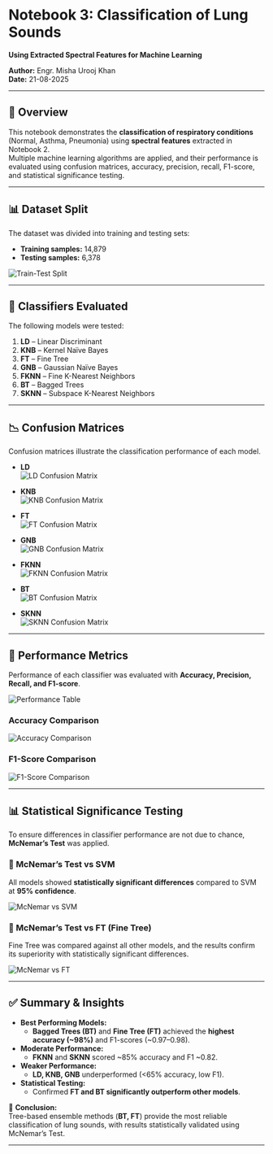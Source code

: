 # Notebook 3: Classification of Lung Sounds  
**Using Extracted Spectral Features for Machine Learning**  

**Author:** Engr. Misha Urooj Khan  
**Date:** 21-08-2025  

---

## 📌 Overview
This notebook demonstrates the **classification of respiratory conditions** (Normal, Asthma, Pneumonia) using **spectral features** extracted in Notebook 2.  
Multiple machine learning algorithms are applied, and their performance is evaluated using confusion matrices, accuracy, precision, recall, F1-score, and statistical significance testing.  

---

## 📊 Dataset Split
The dataset was divided into training and testing sets:  

- **Training samples:** 14,879  
- **Testing samples:** 6,378  

![Train-Test Split](./16.png)

---

## 🧠 Classifiers Evaluated
The following models were tested:  

1. **LD** – Linear Discriminant  
2. **KNB** – Kernel Naïve Bayes  
3. **FT** – Fine Tree  
4. **GNB** – Gaussian Naïve Bayes  
5. **FKNN** – Fine K-Nearest Neighbors  
6. **BT** – Bagged Trees  
7. **SKNN** – Subspace K-Nearest Neighbors  

---

## 📉 Confusion Matrices
Confusion matrices illustrate the classification performance of each model.  

- **LD**  
  ![LD Confusion Matrix](./17.png)  

- **KNB**  
  ![KNB Confusion Matrix](./18.png)  

- **FT**  
  ![FT Confusion Matrix](./19.png)  

- **GNB**  
  ![GNB Confusion Matrix](./20.png)  

- **FKNN**  
  ![FKNN Confusion Matrix](./21.png)  

- **BT**  
  ![BT Confusion Matrix](./22.png)  

- **SKNN**  
  ![SKNN Confusion Matrix](./23.png)  

---

## 📑 Performance Metrics
Performance of each classifier was evaluated with **Accuracy, Precision, Recall, and F1-score**.  

![Performance Table](./24.png)

### Accuracy Comparison  
![Accuracy Comparison](./25.png)

### F1-Score Comparison  
![F1-Score Comparison](./26.png)

---

## 📊 Statistical Significance Testing
To ensure differences in classifier performance are not due to chance, **McNemar’s Test** was applied.  

### 🔎 McNemar’s Test vs SVM  
All models showed **statistically significant differences** compared to SVM at **95% confidence**.  

![McNemar vs SVM](./27.png)

### 🔎 McNemar’s Test vs FT (Fine Tree)  
Fine Tree was compared against all other models, and the results confirm its superiority with statistically significant differences.  

![McNemar vs FT](./28.png)

---

## ✅ Summary & Insights
- **Best Performing Models:**  
  - **Bagged Trees (BT)** and **Fine Tree (FT)** achieved the **highest accuracy (~98%)** and F1-scores (~0.97–0.98).  
- **Moderate Performance:**  
  - **FKNN** and **SKNN** scored ~85% accuracy and F1 ~0.82.  
- **Weaker Performance:**  
  - **LD, KNB, GNB** underperformed (<65% accuracy, low F1).  
- **Statistical Testing:**  
  - Confirmed **FT and BT significantly outperform other models**.  

📌 **Conclusion:**  
Tree-based ensemble methods (**BT, FT**) provide the most reliable classification of lung sounds, with results statistically validated using McNemar’s Test.  

---

